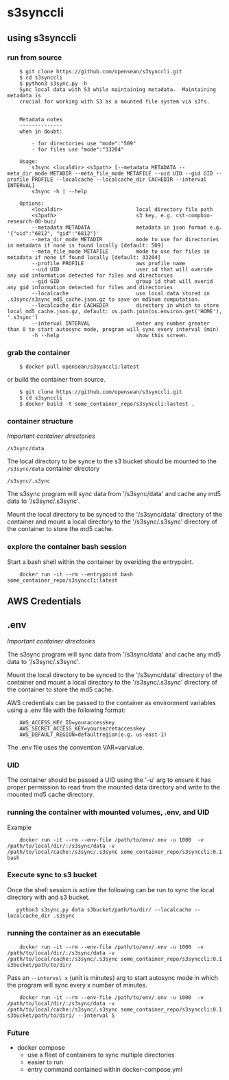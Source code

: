 # s3synccli

## using s3synccli

### run from source

```
    $ git clone https://github.com/opensean/s3synccli.git
    $ cd s3synccli
    $ python3 s3sync.py -h
    Sync local data with S3 while maintaining metadata.  Maintaining metadata is 
    crucial for working with S3 as a mounted file system via s3fs. 
    
    
    Metadata notes
    --------------
    when in doubt:
    
        - for directories use "mode":"509"
        - for files use "mode":"33204"
    
    Usage:
        s3sync <localdir> <s3path> [--metadata METADATA --meta_dir_mode METADIR --meta_file_mode METAFILE --uid UID --gid GID --profile PROFILE --localcache --localcache_dir CACHEDIR --interval INTERVAL]
        s3sync -h | --help 
    
    Options: 
        <localdir>                        local directory file path
        <s3path>                          s3 key, e.g. cst-compbio-research-00-buc/
        --metadata METADATA               metadata in json format e.g. '{"uid":"6812", "gid":"6812"}'
        --meta_dir_mode METADIR           mode to use for directories in metadata if none is found locally [default: 509]
        --meta_file_mode METAFILE         mode to use for files in metadata if none if found locally [default: 33204]
        --profile PROFILE                 aws profile name 
        --uid UID                         user id that will overide any uid information detected for files and directories
        --gid GID                         group id that will overid any gid information detected for files and directories
        --localcache                      use local data stored in .s3sync/s3sync_md5_cache.json.gz to save on md5sum computation.
        --localcache_dir CACHEDIR         directory in which to store local_md5_cache.json.gz, default: os.path.join(os.environ.get('HOME'), '.s3sync') 
        --interval INTERVAL               enter any number greater than 0 to start autosync mode, program will sync every interval (min)
        -h --help                         show this screen.
```

### grab the container

```
    $ docker pull opensean/s3synccli:latest
```
or build the container from source.

```
    $ git clone https://github.com/opensean/s3synccli.git
    $ cd s3synccli
    $ docker build -t some_container_repo/s3synccli:lastest .
```

### container structure

*Important container directories*

```/s3sync/data```

The local directory to be synce to the s3 bucket should be mounted to the
 ```/s3sync/data``` container directory

```/s3sync/.s3ync```



The s3sync program will sync data from '/s3sync/data' and cache any md5 data
to '/s3sync/.s3sync'.

Mount the local directory to be synced to the '/s3sync/data' directory of the
container and mount a local directory to the '/s3sync/.s3sync' directory of the
container to store the md5 cache.

### explore the container bash session

Start a bash shell within the container by overiding the entrypoint.

```
    docker run -it --rm --entrypoint bash some_container_repo/s3synccli:latest
```

## AWS Credentials
##  .env

*Important container directories*

The s3sync program will sync data from '/s3sync/data' and cache any md5 data
to '/s3sync/.s3sync'.

Mount the local directory to be synced to the '/s3sync/data' directory of the
container and mount a local directory to the '/s3sync/.s3sync' directory of the 
container to store the md5 cache.

AWS credentials can be passed to the container as environment variables using a 
.env file with the following format:

```
    AWS_ACCESS_KEY_ID=youraccesskey
    AWS_SECRET_ACCESS_KEY=yoursecretaccesskey
    AWS_DEFAULT_REGION=defaultregion(e.g. us-east-1)
```

The .env file uses the convention VAR=varvalue.

### UID

The container should be passed a UID using the '-u' arg to ensure it has proper
permission to read from the mounted data directory and write to the mounted 
md5 cache directory.

### running the container with mounted volumes, .env, and UID

Example

```
    docker run -it --rm --env-file /path/to/env/.env -u 1000  -v /path/to/local/dir/:/s3sync/data -v /path/to/local/cache:/s3sync/.s3sync some_container_repo/s3synccli:0.1 bash
```

### Execute sync to s3 bucket

Once the shell session is active the following can be run to sync the local 
directory with and s3 bucket.

```
   python3 s3sync.py data s3bucket/path/to/dir/ --localcache --localcache_dir .s3sync 
```

### running the container as an executable

```
    docker run -it --rm --env-file /path/to/env/.env -u 1000  -v /path/to/local/dir/:/s3sync/data -v /path/to/local/cache:/s3sync/.s3sync some_container_repo/s3synccli:0.1 s3bucket/path/to/dir/

```

Pass an ```--interval x``` (unit is minutes) arg to start autosync mode in which the program will sync every x number of minutes.

```
    docker run -it --rm --env-file /path/to/env/.env -u 1000  -v /path/to/local/dir/:/s3sync/data -v /path/to/local/cache:/s3sync/.s3sync some_container_repo/s3synccli:0.1 s3bucket/path/to/diri/ --interval 5

```


### Future

- docker compose
    - use a fleet of containers to sync multiple directories
    - easier to run
    - entry command contained within docker-compose.yml

